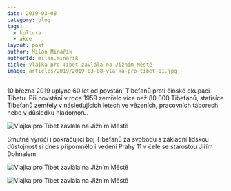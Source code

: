 ```yaml
---
date: 2019-03-08
category: blog
tags:
  - kultura
  - akce
layout: post
author: Milan Minařík
authorId: milan.minarik
title: Vlajka pro Tibet zavlála na Jižním Městě
image: articles/2019/2019-03-08-vlajka-pro-tibet-01.jpg
---
```



10.března 2019 uplyne 60 let od povstání Tibeťanů proti čínské okupaci Tibetu. Při povstání v roce 1959 zemřelo více než 80 000 Tibeťanů, statisíce Tibeťanů zemřely v následujících letech ve vězeních, pracovních táborech nebo v důsledku hladomoru.

![Vlajka pro Tibet zavlála na Jižním Městě](/assets/img/articles/2019/2019-03-08-vlajka-pro-tibet-02.jpg)

Smutné výročí i pokračující boj Tibeťanů za svobodu a základní lidskou důstojnost si dnes připomnělo i vedení Prahy 11 v čele se starostou Jiřím Dohnalem

![Vlajka pro Tibet zavlála na Jižním Městě](/assets/img/articles/2019/2019-03-08-vlajka-pro-tibet-03.jpg)

![Vlajka pro Tibet zavlála na Jižním Městě](/assets/img/articles/2019/2019-03-08-vlajka-pro-tibet-04.jpg)
